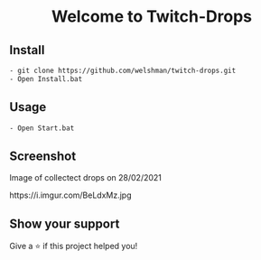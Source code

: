 <h1 align="center">Welcome to Twitch-Drops</h1>

## Install

```sh
- git clone https://github.com/welshman/twitch-drops.git
- Open Install.bat
```

## Usage

```sh
- Open Start.bat
```

## Screenshot

Image of collectect drops on 28/02/2021
<p>
https://i.imgur.com/BeLdxMz.jpg

## Show your support

Give a ⭐️ if this project helped you!
